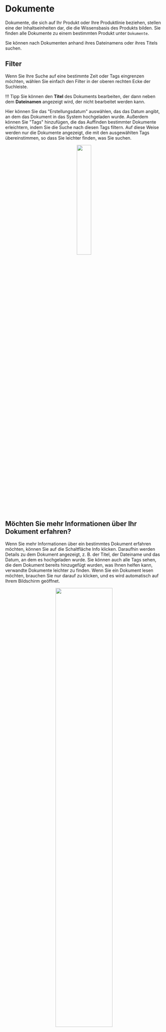 # Dokumente 

Dokumente, die sich auf Ihr Produkt oder Ihre Produktlinie beziehen, stellen eine der Inhaltseinheiten dar, die die Wissensbasis des Produkts bilden. Sie finden alle Dokumente zu einem bestimmten Produkt unter `Dokumente`.

Sie können nach Dokumenten anhand ihres Dateinamens oder ihres Titels suchen.

## Filter 

Wenn Sie Ihre Suche auf eine bestimmte Zeit oder Tags eingrenzen möchten, wählen Sie einfach den Filter in der oberen rechten Ecke der Suchleiste. 

!!! Tipp
        Sie können den **Titel** des Dokuments bearbeiten, der dann neben dem **Dateinamen** angezeigt wird, der nicht bearbeitet werden kann.

Hier können Sie das "Erstellungsdatum" auswählen, das das Datum angibt, an dem das Dokument in das System hochgeladen wurde. Außerdem können Sie "Tags" hinzufügen, die das Auffinden bestimmter Dokumente erleichtern, indem Sie die Suche nach diesen Tags filtern. Auf diese Weise werden nur die Dokumente angezeigt, die mit den ausgewählten Tags übereinstimmen, so dass Sie leichter finden, was Sie suchen.

<p align="center"><img src="" width="30%"></p>

## Möchten Sie mehr Informationen über Ihr Dokument erfahren?

Wenn Sie mehr Informationen über ein bestimmtes Dokument erfahren möchten, können Sie auf die Schaltfläche Info klicken. Daraufhin werden Details zu dem Dokument angezeigt, z. B. der Titel, der Dateiname und das Datum, an dem es hochgeladen wurde. Sie können auch alle Tags sehen, die dem Dokument bereits hinzugefügt wurden, was Ihnen helfen kann, verwandte Dokumente leichter zu finden.
Wenn Sie ein Dokument lesen möchten, brauchen Sie nur darauf zu klicken, und es wird automatisch auf Ihrem Bildschirm geöffnet.

<p align="center"><img src="https://i.imgur.com/pWpga0K.gif" width="60%"></p>